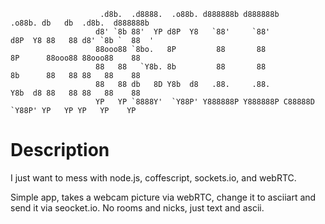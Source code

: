                         .d8b.  .d8888.  .o88b. d888888b d888888b          .o88b. db   db  .d8b.  d888888b
                       d8' `8b 88'  YP d8P  Y8   `88'     `88'           d8P  Y8 88   88 d8' `8b `  88  '
                       88ooo88 `8bo.   8P         88       88            8P      88ooo88 88ooo88    88
                       88   88   `Y8b. 8b         88       88            8b      88   88 88   88    88
                       88   88 db   8D Y8b  d8   .88.     .88.           Y8b  d8 88   88 88   88    88
                       YP   YP `8888Y'  `Y88P' Y888888P Y888888P C88888D  `Y88P' YP   YP YP   YP    YP

Description
===========

I just want to mess with node.js, coffescript, sockets.io, and webRTC.

Simple app, takes a webcam picture via webRTC, change it to asciiart and send it via seocket.io.
No rooms and nicks, just text and ascii.
